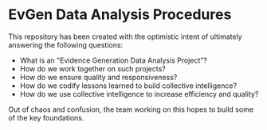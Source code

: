 # EvGen Data Analysis Procedures

This repository has been created with the optimistic intent of ultimately answering the following questions: 

- What is an "Evidence Generation Data Analysis Project"? 
- How do we work together on such projects? 
- How do we ensure quality and responsiveness? 
- How do we codify lessons learned to build collective intelligence? 
- How do we use collective intelligence to increase efficiency and quality? 

Out of chaos and confusion, the team working on this hopes to build some of the key foundations. 
